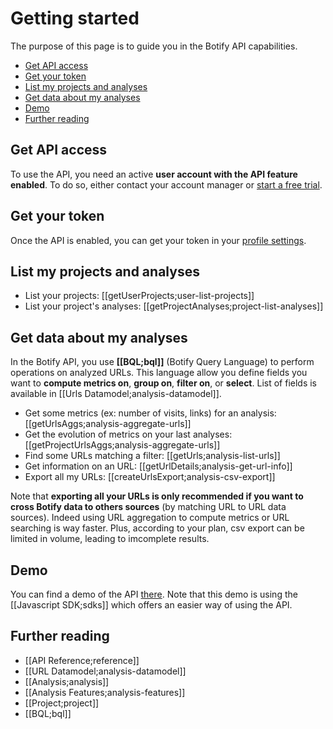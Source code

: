 # Getting started

The purpose of this page is to guide you in the Botify API capabilities.

- [Get API access](#get-api-access)
- [Get your token](#get-your-token)
- [List my projects and analyses](#list-my-projects-and-analyses)
- [Get data about my analyses](#get-data-about-my-analyses)
- [Demo](#demo)
- [Further reading](#further-reading)


## Get API access

To use the API, you need an active **user account with the API feature enabled**. To do so, either contact your account manager or [start a free trial](https://app.botify.com/request_free_trial/).


## Get your token

Once the API is enabled, you can get your token in your [profile settings](https://app.botify.com/account).


## List my projects and analyses

- List your projects: [[getUserProjects;user-list-projects]]
- List your project's analyses: [[getProjectAnalyses;project-list-analyses]]


## Get data about my analyses

In the Botify API, you use **[[BQL;bql]]** (Botify Query Language) to perform operations on analyzed URLs.
This language allow you define fields you want to **compute metrics on**, **group on**, **filter on**, or **select**. List of fields is available in [[Urls Datamodel;analysis-datamodel]].

- Get some metrics (ex: number of visits, links) for an analysis: [[getUrlsAggs;analysis-aggregate-urls]]
- Get the evolution of metrics on your last analyses: [[getProjectUrlsAggs;analysis-aggregate-urls]]
- Find some URLs matching a filter: [[getUrls;analysis-list-urls]]
- Get information on an URL: [[getUrlDetails;analysis-get-url-info]]
- Export all my URLs: [[createUrlsExport;analysis-csv-export]]

Note that **exporting all your URLs is only recommended if you want to cross Botify data to others sources** (by matching URL to URL data sources). Indeed using URL aggregation to compute metrics or URL searching is way faster. Plus, according to your plan, csv export can be limited in volume, leading to imcomplete results.


## Demo

You can find a demo of the API [there](https://jsfiddle.net/8k20pbua/12/).
Note that this demo is using the [[Javascript SDK;sdks]] which offers an easier way of using the API.


## Further reading

- [[API Reference;reference]]
- [[URL Datamodel;analysis-datamodel]]
- [[Analysis;analysis]]
- [[Analysis Features;analysis-features]]
- [[Project;project]]
- [[BQL;bql]]
